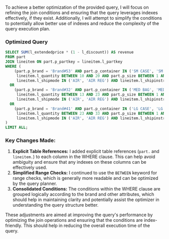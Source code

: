 To achieve a better optimization of the provided query, I will focus on refining the join conditions and ensuring that the query leverages indexes effectively, if they exist. Additionally, I will attempt to simplify the conditions to potentially allow better use of indexes and reduce the complexity of the query execution plan.

### Optimized Query

```sql
SELECT SUM(l_extendedprice * (1 - l_discount)) AS revenue
FROM part
JOIN lineitem ON part.p_partkey = lineitem.l_partkey
WHERE (
    (part.p_brand = 'Brand#53' AND part.p_container IN ('SM CASE', 'SM BOX', 'SM PACK', 'SM PKG') AND
     lineitem.l_quantity BETWEEN 10 AND 20 AND part.p_size BETWEEN 1 AND 5 AND
     lineitem.l_shipmode IN ('AIR', 'AIR REG') AND lineitem.l_shipinstruct = 'DELIVER IN PERSON')
  OR
    (part.p_brand = 'Brand#32' AND part.p_container IN ('MED BAG', 'MED BOX', 'MED PKG', 'MED PACK') AND
     lineitem.l_quantity BETWEEN 13 AND 23 AND part.p_size BETWEEN 1 AND 10 AND
     lineitem.l_shipmode IN ('AIR', 'AIR REG') AND lineitem.l_shipinstruct = 'DELIVER IN PERSON')
  OR
    (part.p_brand = 'Brand#41' AND part.p_container IN ('LG CASE', 'LG BOX', 'LG PACK', 'LG PKG') AND
     lineitem.l_quantity BETWEEN 23 AND 33 AND part.p_size BETWEEN 1 AND 15 AND
     lineitem.l_shipmode IN ('AIR', 'AIR REG') AND lineitem.l_shipinstruct = 'DELIVER IN PERSON')
)
LIMIT ALL;
```

### Key Changes Made:
1. **Explicit Table References:** I added explicit table references (`part.` and `lineitem.`) to each column in the WHERE clause. This can help avoid ambiguity and ensure that any indexes on these columns can be effectively used.
2. **Simplified Range Checks:** I continued to use the `BETWEEN` keyword for range checks, which is generally more readable and can be optimized by the query planner.
3. **Consolidated Conditions:** The conditions within the WHERE clause are grouped logically according to the brand and other attributes, which should help in maintaining clarity and potentially assist the optimizer in understanding the query structure better.

These adjustments are aimed at improving the query's performance by optimizing the join operations and ensuring that the conditions are index-friendly. This should help in reducing the overall execution time of the query.